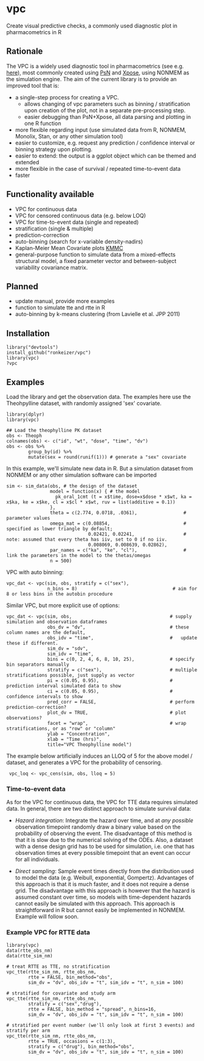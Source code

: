 vpc
===

Create visual predictive checks, a commonly used diagnostic plot in pharmacometrics in R 

## Rationale

The VPC is a widely used diagnostic tool in pharmacometrics (see e.g. [here](http://page-meeting.org/default.asp?abstract=1434)), most commonly created using [PsN](http://psn.sourceforge.net) and [Xpose](http://xpose.sourceforge.net), using NONMEM as the simulation engine. The aim of the current library is to provide an improved tool that is:

- a single-step process for creating a VPC. 
  - allows changing of vpc parameters such as binning / stratification upon creation of the plot, not in a separate pre-processing step.
  - easier debugging than PsN+Xpose, all data parsing and plotting in one R function
- more flexible regarding input (use simulated data from R, NONMEM, Monolix, Stan, or any other simulation tool)
- easier to customize, e.g. request any prediction / confidence interval or binning strategy upon plotting.
- easier to extend: the output is a ggplot object which can be themed and extended
- more flexible in the case of survival / repeated time-to-event data
- faster

## Functionality available

- VPC for continuous data
- VPC for censored continuous data (e.g. below LOQ)
- VPC for time-to-event data (single and repeated)
- stratification (single & multiple)
- prediction-correction
- auto-binning (search for x-variable density-nadirs)
- Kaplan-Meier Mean Covariate plots [KMMC](http://page-meeting.org/pdf_assets/4280-2012-06%20PAGE%20KMMC.pdf)
- general-purpose function to simulate data from a mixed-effects structural model, a fixed parameter vector and between-subject variability covariance matrix.

## Planned

- update manual, provide more examples
- function to simulate tte and rtte in R
- auto-binning by k-means clustering (from Lavielle et al. JPP 2011)

## Installation

    library("devtools")
    install_github("ronkeizer/vpc")
    library(vpc)
    ?vpc
    
## Examples

Load the library and get the observation data. The examples here use the Theohpylline dataset, with randomly assigned 'sex' covariate. 

    library(dplyr)
    library(vpc)

    ## Load the theophylline PK dataset
    obs <- Theoph
    colnames(obs) <- c("id", "wt", "dose", "time", "dv")
    obs <- obs %>%
            group_by(id) %>%  
            mutate(sex = round(runif(1))) # generate a "sex" covariate
    
In this example, we'll simulate new data in R. But a simulation dataset from NONMEM or any other simulation software can be imported

    sim <- sim_data(obs, # the design of the dataset
                    model = function(x) { # the model
                      pk_oral_1cmt (t = x$time, dose=x$dose * x$wt, ka = x$ka, ke = x$ke, cl = x$cl * x$wt, ruv = list(additive = 0.1))
                    }, 
                    theta = c(2.774, 0.0718, .0361),                 # parameter values
                    omega_mat = c(0.08854,                           # specified as lower triangle by default; 
                                  0.02421, 0.02241,                  # note: assumed that every theta has iiv, set to 0 if no iiv. 
                                  0.008069, 0.008639, 0.02862),      
                    par_names = c("ka", "ke", "cl"),                 # link the parameters in the model to the thetas/omegas
                    n = 500)

    
VPC with auto binning:    

    vpc_dat <- vpc(sim, obs, stratify = c("sex"), 
                   n_bins = 8)                                   # aim for 8 or less bins in the autobin procedure

Similar VPC, but more explicit use of options:

    vpc_dat <- vpc(sim, obs,                                    # supply simulation and observation dataframes
                   obs_dv = "dv",                               # these column names are the default,                           
                   obs_idv = "time",                            #   update these if different.
                   sim_dv = "sdv",
                   sim_idv = "time",
                   bins = c(0, 2, 4, 6, 8, 10, 25),             # specify bin separators manually
                   stratify = c("sex"),                         # multiple stratifications possible, just supply as vector
                   pi = c(0.05, 0.95),                          # prediction interval simulated data to show
                   ci = c(0.05, 0.95),                          # confidence intervals to show
                   pred_corr = FALSE,                           # perform prediction-correction?
                   plot_dv = TRUE,                              # plot observations?
                   facet = "wrap",                              # wrap stratifications, or as "row" or "column"
                   ylab = "Concentration", 
                   xlab = "Time (hrs)", 
                   title="VPC Theophylline model")

The example below artificially induces an LLOQ of 5 for the above model / dataset, and generates a VPC for the probability of censoring.

     vpc_loq <- vpc_cens(sim, obs, lloq = 5)


### Time-to-event data

As for the VPC for continuous data, the VPC for TTE data requires simulated data. In general, there are two distinct approach to simulate survival data:

- *Hazard integration*: Integrate the hazard over time, and at *any possible* observation timepoint randomly draw a binary value based on the probability of observing the event. The disadvantage of this method is that it is slow due to the numerical solving of the ODEs. Also, a dataset with a dense design grid has to be used for simulation, i.e. one that has observation times at every possible timepoint that an event can occur for all individuals. 

- *Direct sampling*: Sample event times directly from the distribution used to model the data (e.g. Weibull, exponential, Gompertz). Advantages of this approach is that it is much faster, and it does not require a dense grid. The disadvantage with this approach is however that the hazard is assumed constant over time, so models with time-dependent hazards cannot easily be simulated with this approach. This approach is straightforward in R but cannot easily be implemented in NONMEM. Example will follow soon.

### Example VPC for RTTE data

    library(vpc)
    data(rtte_obs_nm) 
    data(rtte_sim_nm) 

    # treat RTTE as TTE, no stratification
    vpc_tte(rtte_sim_nm, rtte_obs_nm, 
            rtte = FALSE, bin_method="obs",
            sim_dv = "dv", obs_idv = "t", sim_idv = "t", n_sim = 100)

    # stratified for covariate and study arm
    vpc_tte(rtte_sim_nm, rtte_obs_nm, 
            stratify = c("sex","drug"), 
            rtte = FALSE, bin_method = "spread", n_bins=16,
            sim_dv = "dv", obs_idv = "t", sim_idv = "t", n_sim = 100)

    # stratified per event number (we'll only look at first 3 events) and stratify per arm
    vpc_tte(rtte_sim_nm, rtte_obs_nm,
            rtte = TRUE, occasions = c(1:3),
            stratify = c("drug"), bin_method="obs", 
            sim_dv = "dv", obs_idv = "t", sim_idv = "t", n_sim = 100)

